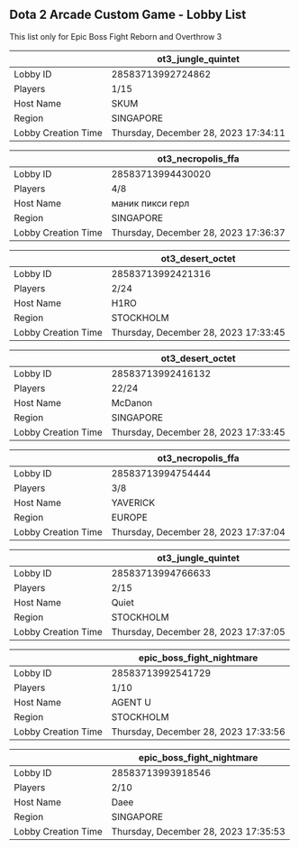 ## Dota 2 Arcade Custom Game - Lobby List

This list only for Epic Boss Fight Reborn and Overthrow 3

|  | ot3_jungle_quintet |
| ------ | ------ |
| Lobby ID | 28583713992724862 |
| Players | 1/15 |
| Host Name | SKUM |
| Region | SINGAPORE |
| Lobby Creation Time | Thursday, December 28, 2023 17:34:11 |


|  | ot3_necropolis_ffa |
| ------ | ------ |
| Lobby ID | 28583713994430020 |
| Players | 4/8 |
| Host Name | маник пикси герл |
| Region | SINGAPORE |
| Lobby Creation Time | Thursday, December 28, 2023 17:36:37 |


|  | ot3_desert_octet |
| ------ | ------ |
| Lobby ID | 28583713992421316 |
| Players | 2/24 |
| Host Name | H1RO |
| Region | STOCKHOLM |
| Lobby Creation Time | Thursday, December 28, 2023 17:33:45 |


|  | ot3_desert_octet |
| ------ | ------ |
| Lobby ID | 28583713992416132 |
| Players | 22/24 |
| Host Name | McDanon |
| Region | SINGAPORE |
| Lobby Creation Time | Thursday, December 28, 2023 17:33:45 |


|  | ot3_necropolis_ffa |
| ------ | ------ |
| Lobby ID | 28583713994754444 |
| Players | 3/8 |
| Host Name | YAVERICK |
| Region | EUROPE |
| Lobby Creation Time | Thursday, December 28, 2023 17:37:04 |


|  | ot3_jungle_quintet |
| ------ | ------ |
| Lobby ID | 28583713994766633 |
| Players | 2/15 |
| Host Name | Quiet |
| Region | STOCKHOLM |
| Lobby Creation Time | Thursday, December 28, 2023 17:37:05 |


|  | epic_boss_fight_nightmare |
| ------ | ------ |
| Lobby ID | 28583713992541729 |
| Players | 1/10 |
| Host Name | AGENT U |
| Region | STOCKHOLM |
| Lobby Creation Time | Thursday, December 28, 2023 17:33:56 |


|  | epic_boss_fight_nightmare |
| ------ | ------ |
| Lobby ID | 28583713993918546 |
| Players | 2/10 |
| Host Name | Daee |
| Region | SINGAPORE |
| Lobby Creation Time | Thursday, December 28, 2023 17:35:53 |



